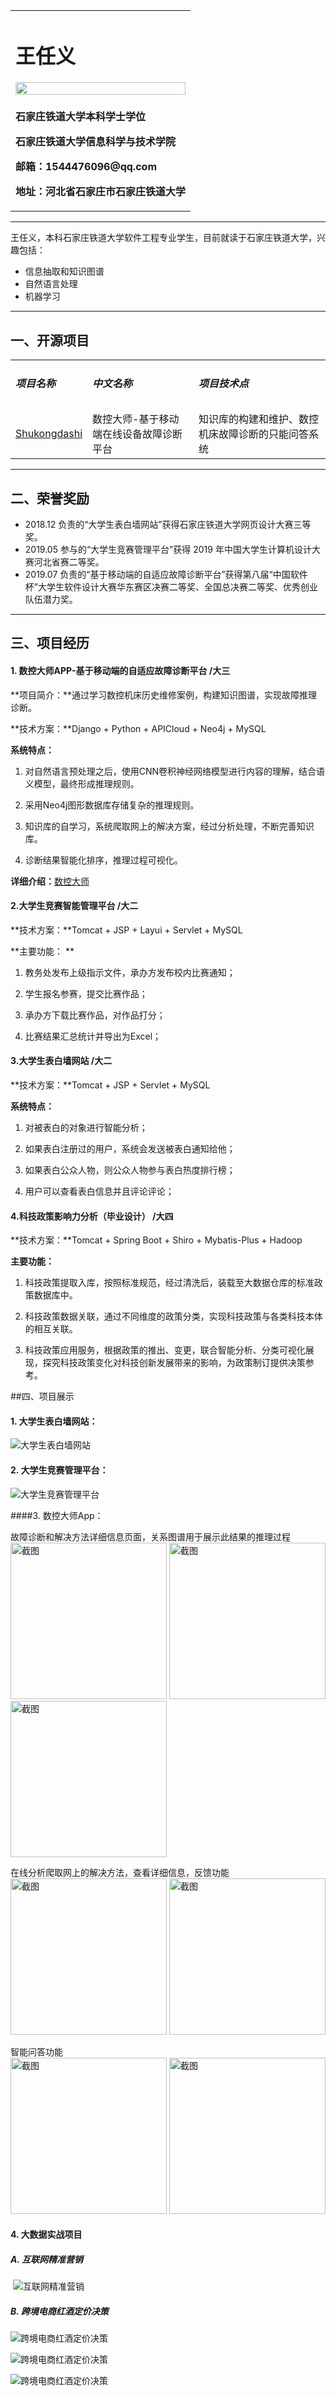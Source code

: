 <table border="0">
  <tr>
    <td>
      <h1>王任义</h1>
      <img src="images/bisaizhao.jpg" width="100%">
    </td>
  </tr>
  <tr>
  <td>
    <p><b>石家庄铁道大学本科学士学位</b></p>
      <p><b>石家庄铁道大学信息科学与技术学院</b></p>
      <p><b>邮箱：1544476096@qq.com</b></p>
      <p><b>地址：河北省石家庄市石家庄铁道大学</b></p>
  </td>
  </tr>
</table>



---
王任义，本科石家庄铁道大学软件工程专业学生，目前就读于石家庄铁道大学，兴趣包括：
  * 信息抽取和知识图谱
  * 自然语言处理
  * 机器学习

---
## 一、开源项目
<table border="0">
  <tr>
  <td><h5>项目名称</h5></td><td><h5>中文名称</h5></td><td><h5>项目技术点</h5></td>
  </tr>
  <tr>
  <td><a href = "https://github.com/wangrenyisme/Shukongdashi">Shukongdashi</a></td><td>数控大师-基于移动端在线设备故障诊断平台</td><td>知识库的构建和维护、数控机床故障诊断的只能问答系统</td>
  </tr>
</table>

---
## 二、荣誉奖励
* 2018.12 负责的“大学生表白墙网站”获得石家庄铁道大学网页设计大赛三等奖。 
* 2019.05 参与的“大学生竞赛管理平台”获得 2019 年中国大学生计算机设计大赛河北省赛二等奖。 
* 2019.07 负责的“基于移动端的自适应故障诊断平台”获得第八届“中国软件杯”大学生软件设计大赛华东赛区决赛二等奖、全国总决赛二等奖、优秀创业队伍潜力奖。

---
## 三、项目经历

#### 1. 数控大师APP-基于移动端的自适应故障诊断平台 /大三

**项目简介：**通过学习数控机床历史维修案例，构建知识图谱，实现故障推理诊断。

**技术方案：**Django + Python + APICloud + Neo4j + MySQL

**系统特点：**

1.   对自然语言预处理之后，使用CNN卷积神经网络模型进行内容的理解，结合语义模型，最终形成推理规则。

2.   采用Neo4j图形数据库存储复杂的推理规则。

3.   知识库的自学习，系统爬取网上的解决方案，经过分析处理，不断完善知识库。

4.   诊断结果智能化排序，推理过程可视化。

**详细介绍：**[数控大师](https://github.com/wangrenyisme/Shukongdashi"数控大师-基于移动端的自适应故障诊断平台")

#### 2.大学生竞赛智能管理平台 /大二

**技术方案：**Tomcat + JSP + Layui + Servlet + MySQL

**主要功能： **

1.   教务处发布上级指示文件，承办方发布校内比赛通知；

2.   学生报名参赛，提交比赛作品；

3.   承办方下载比赛作品，对作品打分；
4.   比赛结果汇总统计并导出为Excel； 

#### 3.大学生表白墙网站 /大二

**技术方案：**Tomcat + JSP + Servlet + MySQL

**系统特点：**

1.   对被表白的对象进行智能分析；

2.   如果表白注册过的用户，系统会发送被表白通知给他；

3.   如果表白公众人物，则公众人物参与表白热度排行榜；
4.   用户可以查看表白信息并且评论评论；

#### 4.科技政策影响力分析（毕业设计） /大四

**技术方案：**Tomcat + Spring Boot + Shiro + Mybatis-Plus + Hadoop

**主要功能：**

1.   科技政策提取入库，按照标准规范，经过清洗后，装载至大数据仓库的标准政策数据库中。

2. 科技政策数据关联，通过不同维度的政策分类，实现科技政策与各类科技本体的相互关联。
3. 科技政策应用服务，根据政策的推出、变更，联合智能分析、分类可视化展现，探究科技政策变化对科技创新发展带来的影响，为政策制订提供决策参考。

##四、项目展示



#### 1. 大学生表白墙网站：

![大学生表白墙网站](images/biaobaiqiang.jpg)

#### 2. 大学生竞赛管理平台：

![大学生竞赛管理平台](images/bisai.png)

####3. 数控大师App：

故障诊断和解决方法详细信息页面，关系图谱用于展示此结果的推理过程\
<img src="https://raw.githubusercontent.com/wangrenyisme/Shukongdashi/master/image/Screenshot1.png" width="250" alt="截图">
<img src="https://raw.githubusercontent.com/wangrenyisme/Shukongdashi/master/image/Screenshot2.png" width="250" alt="截图">
<img src="https://raw.githubusercontent.com/wangrenyisme/Shukongdashi/master/image/Screenshot3.png" width="250" alt="截图">

在线分析爬取网上的解决方法，查看详细信息，反馈功能\
<img src="https://raw.githubusercontent.com/wangrenyisme/Shukongdashi/master/image/Screenshot4.png" width="250" alt="截图">
<img src="https://raw.githubusercontent.com/wangrenyisme/Shukongdashi/master/image/Screenshot5.png" width="250" alt="截图">

智能问答功能\
<img src="https://raw.githubusercontent.com/wangrenyisme/Shukongdashi/master/image/Screenshot6.png" width="250" alt="截图">
<img src="https://raw.githubusercontent.com/wangrenyisme/Shukongdashi/master/image/Screenshot7.png" width="250" alt="截图">

#### 4. 大数据实战项目

##### 	A. 互联网精准营销

​	![互联网精准营销](images/yingxiaoanli.png)

##### 	B. 跨境电商红酒定价决策

![跨境电商红酒定价决策](images/5-3.png)

![跨境电商红酒定价决策](images/win_pro_zch.png)

![跨境电商红酒定价决策](images/level_zch.png)
